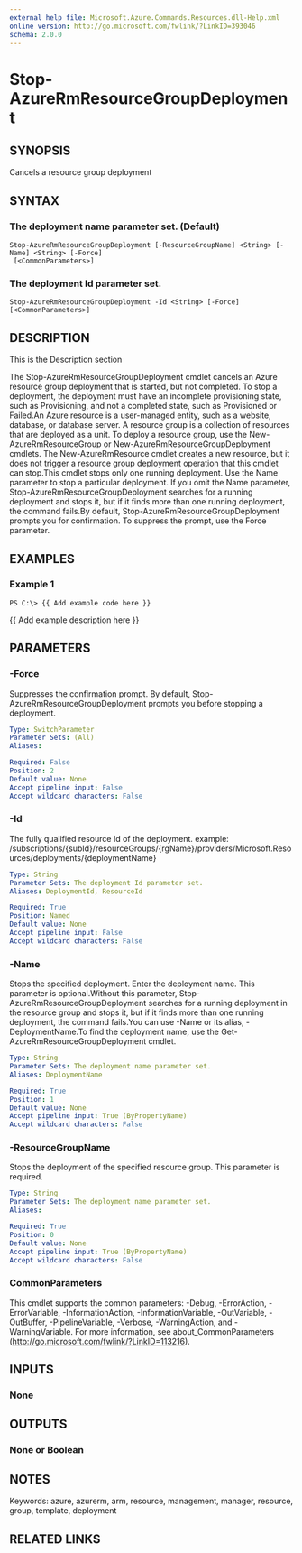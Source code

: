 ```yaml
---
external help file: Microsoft.Azure.Commands.Resources.dll-Help.xml
online version: http://go.microsoft.com/fwlink/?LinkID=393046
schema: 2.0.0
---
```


# Stop-AzureRmResourceGroupDeployment

## SYNOPSIS
Cancels a resource group deployment

## SYNTAX

### The deployment name parameter set. (Default)
```
Stop-AzureRmResourceGroupDeployment [-ResourceGroupName] <String> [-Name] <String> [-Force]
 [<CommonParameters>]
```

### The deployment Id parameter set.
```
Stop-AzureRmResourceGroupDeployment -Id <String> [-Force] [<CommonParameters>]
```

## DESCRIPTION
This is the Description section

The Stop-AzureRmResourceGroupDeployment cmdlet cancels an Azure resource group deployment that is started, but not completed.
To stop a deployment, the deployment must have an incomplete provisioning state, such as Provisioning, and not a completed state, such as Provisioned or Failed.An Azure resource is a user-managed entity, such as a website, database, or database server.
A resource group is a collection of resources that are deployed as a unit.
To deploy a resource group, use the New-AzureRmResourceGroup or New-AzureRmResourceGroupDeployment cmdlets.
The New-AzureRmResource cmdlet creates a new resource, but it does not trigger a resource group deployment operation that this cmdlet can stop.This cmdlet stops only one running deployment.
Use the Name parameter to stop a particular deployment.
If you omit the Name parameter, Stop-AzureRmResourceGroupDeployment searches for a running deployment and stops it, but if it finds more than one running deployment, the command fails.By default, Stop-AzureRmResourceGroupDeployment prompts you for confirmation.
To suppress the prompt, use the Force parameter.

## EXAMPLES

### Example 1
```
PS C:\> {{ Add example code here }}
```

{{ Add example description here }}

## PARAMETERS

### -Force
Suppresses the confirmation prompt.
By default, Stop-AzureRmResourceGroupDeployment prompts you before stopping a deployment.

```yaml
Type: SwitchParameter
Parameter Sets: (All)
Aliases: 

Required: False
Position: 2
Default value: None
Accept pipeline input: False
Accept wildcard characters: False
```

### -Id
The fully qualified resource Id of the deployment.
example: /subscriptions/{subId}/resourceGroups/{rgName}/providers/Microsoft.Resources/deployments/{deploymentName}

```yaml
Type: String
Parameter Sets: The deployment Id parameter set.
Aliases: DeploymentId, ResourceId

Required: True
Position: Named
Default value: None
Accept pipeline input: False
Accept wildcard characters: False
```

### -Name
Stops the specified deployment.
Enter the deployment name.
This parameter is optional.Without this parameter, Stop-AzureRmResourceGroupDeployment searches for a running deployment in the resource group and stops it, but if it finds more than one running deployment, the command fails.You can use -Name or its alias, -DeploymentName.To find the deployment name, use the Get-AzureRmResourceGroupDeployment cmdlet.

```yaml
Type: String
Parameter Sets: The deployment name parameter set.
Aliases: DeploymentName

Required: True
Position: 1
Default value: None
Accept pipeline input: True (ByPropertyName)
Accept wildcard characters: False
```

### -ResourceGroupName
Stops the deployment of the specified resource group.
This parameter is required.

```yaml
Type: String
Parameter Sets: The deployment name parameter set.
Aliases: 

Required: True
Position: 0
Default value: None
Accept pipeline input: True (ByPropertyName)
Accept wildcard characters: False
```

### CommonParameters
This cmdlet supports the common parameters: -Debug, -ErrorAction, -ErrorVariable, -InformationAction, -InformationVariable, -OutVariable, -OutBuffer, -PipelineVariable, -Verbose, -WarningAction, and -WarningVariable. For more information, see about_CommonParameters (<http://go.microsoft.com/fwlink/?LinkID=113216>).

## INPUTS

### None

## OUTPUTS

### None or Boolean

## NOTES
Keywords: azure, azurerm, arm, resource, management, manager, resource, group, template, deployment

## RELATED LINKS

